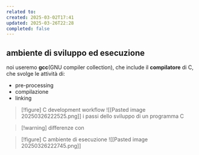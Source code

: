 ```yaml
---
related to: 
created: 2025-03-02T17:41
updated: 2025-03-26T22:28
completed: false
---
```

## ambiente di sviluppo ed esecuzione
noi useremo **gcc**(GNU compiler collection), che include il **compilatore** di C, che svolge le attività di:
- pre-processing
- compilazione
- linking
>[!figure] C development workflow
![[Pasted image 20250326222525.png]]
>i passi dello sviluppo di un programma C

>[!warning] differenze con 

>[!figure] C ambiente di esecuzione
![[Pasted image 20250326222745.png]]
